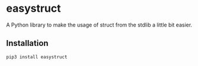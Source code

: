 # easystruct
A Python library to make the usage of struct from the stdlib a little bit easier.

## Installation

```bash
pip3 install easystruct
```
